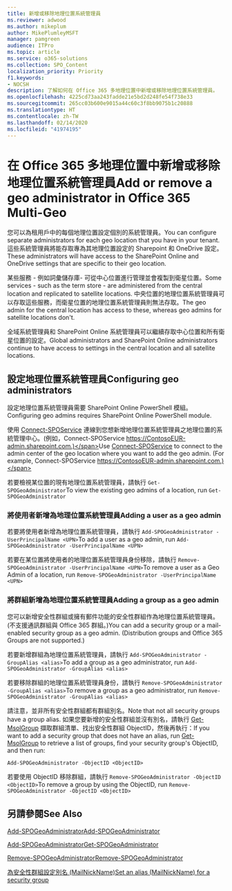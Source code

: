 ```yaml
---
title: 新增或移除地理位置系統管理員
ms.reviewer: adwood
ms.author: mikeplum
author: MikePlumleyMSFT
manager: pamgreen
audience: ITPro
ms.topic: article
ms.service: o365-solutions
ms.collection: SPO_Content
localization_priority: Priority
f1.keywords:
- NOCSH
description: 了解如何在 Office 365 多地理位置中新增或移除地理位置系統管理員。
ms.openlocfilehash: 4225cd73aa243fadde21e5bd2d248fe54f738e33
ms.sourcegitcommit: 265cc03b600e9015a44c60c3f8bb9075b1c20888
ms.translationtype: HT
ms.contentlocale: zh-TW
ms.lasthandoff: 02/14/2020
ms.locfileid: "41974195"
---
```

# <a name="add-or-remove-a-geo-administrator-in-office-365-multi-geo"></a><span data-ttu-id="e237a-103">在 Office 365 多地理位置中新增或移除地理位置系統管理員</span><span class="sxs-lookup"><span data-stu-id="e237a-103">Add or remove a geo administrator in Office 365 Multi-Geo</span></span>

<span data-ttu-id="e237a-104">您可以為租用戶中的每個地理位置設定個別的系統管理員。</span><span class="sxs-lookup"><span data-stu-id="e237a-104">You can configure separate administrators for each geo location that you have in your tenant.</span></span> <span data-ttu-id="e237a-105">這些系統管理員將能存取專為其地理位置設定的 Sharepoint 和 OneDrive 設定。</span><span class="sxs-lookup"><span data-stu-id="e237a-105">These administrators will have access to the SharePoint Online and OneDrive settings that are specific to their geo location.</span></span>

<span data-ttu-id="e237a-106">某些服務 - 例如詞彙儲存庫- 可從中心位置進行管理並會複製到衛星位置。</span><span class="sxs-lookup"><span data-stu-id="e237a-106">Some services - such as the term store - are administered from the central location and replicated to satellite locations.</span></span> <span data-ttu-id="e237a-107">中央位置的地理位置系統管理員可以存取這些服務，而衛星位置的地理位置系統管理員則無法存取。</span><span class="sxs-lookup"><span data-stu-id="e237a-107">The geo admin for the central location has access to these, whereas geo admins for satellite locations don't.</span></span>

<span data-ttu-id="e237a-108">全域系統管理員和 SharePoint Online 系統管理員可以繼續存取中心位置和所有衛星位置的設定。</span><span class="sxs-lookup"><span data-stu-id="e237a-108">Global administrators and SharePoint Online administrators continue to have access to settings in the central location and all satellite locations.</span></span>

## <a name="configuring-geo-administrators"></a><span data-ttu-id="e237a-109">設定地理位置系統管理員</span><span class="sxs-lookup"><span data-stu-id="e237a-109">Configuring geo administrators</span></span>

<span data-ttu-id="e237a-110">設定地理位置系統管理員需要 SharePoint Online PowerShell 模組。</span><span class="sxs-lookup"><span data-stu-id="e237a-110">Configuring geo admins requires SharePoint Online PowerShell module.</span></span>

<span data-ttu-id="e237a-111">使用 [Connect-SPOService](https://docs.microsoft.com/powershell/module/sharepoint-online/Connect-SPOService) 連線到您想新增地理位置系統管理員之地理位置的系統管理中心。(例如，Connect-SPOService  https://ContosoEUR-admin.sharepoint.com.)</span><span class="sxs-lookup"><span data-stu-id="e237a-111">Use [Connect-SPOService](https://docs.microsoft.com/powershell/module/sharepoint-online/Connect-SPOService) to connect to the admin center of the geo location where you want to add the geo admin. (For example, Connect-SPOService  https://ContosoEUR-admin.sharepoint.com.)</span></span>

<span data-ttu-id="e237a-112">若要檢視某位置的現有地理位置系統管理員，請執行 `Get-SPOGeoAdministrator`</span><span class="sxs-lookup"><span data-stu-id="e237a-112">To view the existing geo admins of a location, run `Get-SPOGeoAdministrator`</span></span>

### <a name="adding-a-user-as-a-geo-admin"></a><span data-ttu-id="e237a-113">將使用者新增為地理位置系統管理員</span><span class="sxs-lookup"><span data-stu-id="e237a-113">Adding a user as a geo admin</span></span>

<span data-ttu-id="e237a-114">若要將使用者新增為地理位置系統管理員，請執行 `Add-SPOGeoAdministrator -UserPrincipalName <UPN>`</span><span class="sxs-lookup"><span data-stu-id="e237a-114">To add a user as a geo admin, run `Add-SPOGeoAdministrator -UserPrincipalName <UPN>`</span></span>

<span data-ttu-id="e237a-115">若要在某位置將使用者的地理位置系統管理員身份移除，請執行 `Remove-SPOGeoAdministrator -UserPrincipalName <UPN>`</span><span class="sxs-lookup"><span data-stu-id="e237a-115">To remove a user as a Geo Admin of a location, run  `Remove-SPOGeoAdministrator -UserPrincipalName <UPN>`</span></span>

### <a name="adding-a-group-as-a-geo-admin"></a><span data-ttu-id="e237a-116">將群組新增為地理位置系統管理員</span><span class="sxs-lookup"><span data-stu-id="e237a-116">Adding a group as a geo admin</span></span>

<span data-ttu-id="e237a-117">您可以新增安全性群組或擁有郵件功能的安全性群組作為地理位置系統管理員。(不支援通訊群組與 Office 365 群組。)</span><span class="sxs-lookup"><span data-stu-id="e237a-117">You can add a security group or a mail-enabled security group as a geo admin. (Distribution groups and Office 365 Groups are not supported.)</span></span>

<span data-ttu-id="e237a-118">若要新增群組為地理位置系統管理員，請執行 `Add-SPOGeoAdministrator -GroupAlias <alias>`</span><span class="sxs-lookup"><span data-stu-id="e237a-118">To add a group as a geo administrator, run `Add-SPOGeoAdministrator -GroupAlias <alias>`</span></span>

<span data-ttu-id="e237a-119">若要移除群組的地理位置系統管理員身份，請執行 `Remove-SPOGeoAdministrator -GroupAlias <alias>`</span><span class="sxs-lookup"><span data-stu-id="e237a-119">To remove a group as a geo administrator, run `Remove-SPOGeoAdministrator -GroupAlias <alias>`</span></span>

<span data-ttu-id="e237a-120">請注意，並非所有安全性群組都有群組別名。</span><span class="sxs-lookup"><span data-stu-id="e237a-120">Note that not all security groups have a group alias.</span></span> <span data-ttu-id="e237a-121">如果您要新增的安全性群組並沒有別名，請執行 [Get-MsolGroup](https://docs.microsoft.com/powershell/module/msonline/get-msolgroup) 擷取群組清單、找出安全性群組 ObjectID，然後再執行：</span><span class="sxs-lookup"><span data-stu-id="e237a-121">If you want to add a security group that does not have an alias, run [Get-MsolGroup](https://docs.microsoft.com/powershell/module/msonline/get-msolgroup) to retrieve a list of groups, find your security group's ObjectID, and then run:</span></span>

`Add-SPOGeoAdministrator -ObjectID <ObjectID>`

<span data-ttu-id="e237a-122">若要使用 ObjectID 移除群組，請執行 `Remove-SPOGeoAdministrator -ObjectID <ObjectID>`</span><span class="sxs-lookup"><span data-stu-id="e237a-122">To remove a group by using the ObjectID, run `Remove-SPOGeoAdministrator -ObjectID <ObjectID>`</span></span>

## <a name="see-also"></a><span data-ttu-id="e237a-123">另請參閱</span><span class="sxs-lookup"><span data-stu-id="e237a-123">See Also</span></span>

[<span data-ttu-id="e237a-124">Add-SPOGeoAdministrator</span><span class="sxs-lookup"><span data-stu-id="e237a-124">Add-SPOGeoAdministrator</span></span>](https://docs.microsoft.com/powershell/module/sharepoint-online/add-spogeoadministrator)

[<span data-ttu-id="e237a-125">Add-SPOGeoAdministrator</span><span class="sxs-lookup"><span data-stu-id="e237a-125">Get-SPOGeoAdministrator</span></span>](https://docs.microsoft.com/powershell/module/sharepoint-online/get-spogeoadministrator)

[<span data-ttu-id="e237a-126">Remove-SPOGeoAdministrator</span><span class="sxs-lookup"><span data-stu-id="e237a-126">Remove-SPOGeoAdministrator</span></span>](https://docs.microsoft.com/powershell/module/sharepoint-online/remove-spogeoadministrator)

[<span data-ttu-id="e237a-127">為安全性群組設定別名 (MailNickName)</span><span class="sxs-lookup"><span data-stu-id="e237a-127">Set an alias (MailNickName) for a security group</span></span>](https://docs.microsoft.com/powershell/module/azuread/set-azureadgroup)